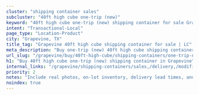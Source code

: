 ```yaml
---
cluster: "shipping container sales"
subcluster: "40ft high cube one-trip (new)"
keyword: "40ft high cube one-trip (new) shipping container for sale Grapevine, TX"
intent: "Transactional-Local"
page_type: "Location-Product"
city: "Grapevine, TX"
title_tag: "Grapevine 40ft high cube shipping container for sale | LC"
meta_description: "Buy one-trip (new) 40ft high cube shipping container sale with local delivery in Grapevine, TX. LC Container — local Since 2003. Request a fast quote today."
url_slug: "/grapevine/buy/40ft-high-cube/shipping-containers/one-trip-new"
h1: "Buy 40ft high cube one-trip (new) shipping container in Grapevine"
internal_links: "/grapevine/shipping-containers/sales,/delivery,/modifications"
priority: 2
notes: "Include real photos, on-lot inventory, delivery lead times, and financing info."
noindex: true
---
```


<!-- TODO: Add unique city/inventory copy, images, and internal links here. -->
